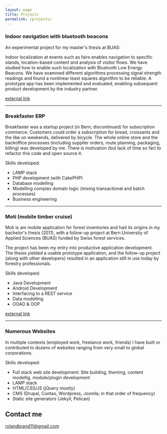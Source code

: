 ```yaml
---
layout: page
title: Projects
permalink: /projects/
---
```


### Indoor navigation with bluetooth beacons
An experimental project for my master's thesis at BUAS:

Indoor localization at events such as fairs enables navigation to specific stands, location-based content and analysis of visitor flows. We have studied how to enable such localization with Bluetooth Low Energy Beacons. We have examined different algorithms processing signal strength readings and found a nonlinear least squares algorithm to be reliable. A prototype app has been implemented and evaluated, enabling subsequent product development by the industry partner.

[external link](https://www.ti.bfh.ch/index.php?id=4398&L=0&absId=1638)

***

### Breakfaster ERP
Breakfaster was a startup project (in Bern; discontinued) for subscription commerce:
Customers could order a subscription for bread, croissants and the like 
on weekends, delivered by bicycle.
The whole online store and the backoffice processes 
(including supplier orders, route planning, packaging, billing) was developed by me.
There is motivation (but lack of time so far) to refactor this code and open source it.

Skills developed:
* LAMP stack
* PHP development (with CakePHP)
* Database modelling
* Modelling complex domain logic (mixing transactional and batch processes)
* Business engineering

***

### Moti (mobile timber cruise)
Moti is am mobile application for forest inventories and had 
its origins in my bachelor's thesis (2011), with a follow-up
project at Bern University of Applied Sciences (BUAS) funded by Swiss forest services.

The project has been my entry into productive application development. The thesis yielded a 
usable prototype application, and the follow-up project (along with other developers)
resulted in an application still in use today by forestry professionals.

Skills developed:
* Java Development
* Android Development
* Interfacing to a REST service
* Data modelling
* OOAD & OOP

[external link](http://www.moti.ch)

***

### Numerous Websites
In multiple contexts (employed work, freelance work, friends) I have built or contributed to
dozens of websites ranging from very small to global corporations.

Skills developed:
* Full stack web site development: Site building, theming, content modellig, module/plugin development
* LAMP stack
* HTML/CSS/JS (jQuery mostly)
* CMS (Drupal, Contao, Wordpress, Joomla; in that order of frequency)
* Static site generators (Jekyll, Pelican)

## Contact me

[rolandbrand11@gmail.com](mailto:rolandbrand11@gmail.com)
